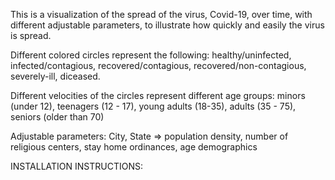 This is a visualization of the spread of the virus, Covid-19,
over time, with different adjustable parameters, 
to illustrate how quickly and easily the virus is spread.

Different colored circles represent the following: 
healthy/uninfected, infected/contagious, recovered/contagious,
recovered/non-contagious, severely-ill, diceased.

Different velocities of the circles represent different age groups:
minors (under 12), teenagers (12 - 17), young adults (18-35), adults (35 - 75), seniors (older than 70)

Adjustable parameters: City, State => population density, number of religious centers, stay home ordinances,
age demographics


INSTALLATION INSTRUCTIONS:
<!-- npm install -g webpack webpack-cli -->

<!-- command : webpack --watch --mode=development -->